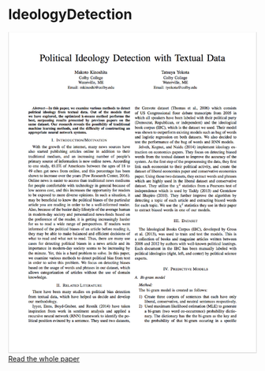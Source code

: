 # IdeologyDetection
![alt text](./firstPage.png)
[Read the whole paper](./Independent_Study_Write_Up.pdf)
